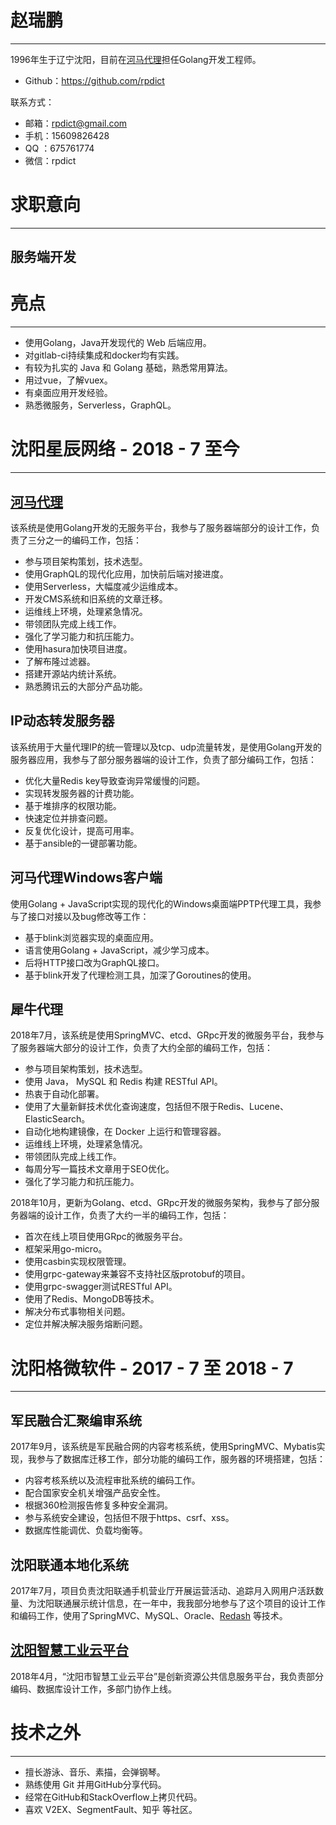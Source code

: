 # 赵瑞鹏

* * *
1996年生于辽宁沈阳，目前在[河马代理](https://www.hemadaili.com/)担任Golang开发工程师。

* Github：https://github.com/rpdict

联系方式：

* 邮箱：[rpdict@gmail.com](mailto:rpdict@gmail.com)
* 手机：15609826428
* QQ  ：675761774
* 微信：rpdict

# 求职意向

* * *

## 服务端开发

# 亮点

* * *

* 使用Golang，Java开发现代的 Web 后端应用。
* 对gitlab-ci持续集成和docker均有实践。
* 有较为扎实的 Java 和 Golang 基础，熟悉常用算法。
* 用过vue，了解vuex。
* 有桌面应用开发经验。
* 熟悉微服务，Serverless，GraphQL。

# 沈阳星辰网络 - 2018 - 7 至今

* * *



## [河马代理](https://www.hemadaili.com/)

该系统是使用Golang开发的无服务平台，我参与了服务器端部分的设计工作，负责了三分之一的编码工作，包括：

* 参与项目架构策划，技术选型。
* 使用GraphQL的现代化应用，加快前后端对接进度。
* 使用Serverless，大幅度减少运维成本。
* 开发CMS系统和旧系统的文章迁移。
* 运维线上环境，处理紧急情况。
* 带领团队完成上线工作。
* 强化了学习能力和抗压能力。
* 使用hasura加快项目进度。
* 了解布隆过滤器。
* 搭建开源站内统计系统。
* 熟悉腾讯云的大部分产品功能。

## IP动态转发服务器

该系统用于大量代理IP的统一管理以及tcp、udp流量转发，是使用Golang开发的服务器应用，我参与了部分服务器端的设计工作，负责了部分编码工作，包括：

* 优化大量Redis key导致查询异常缓慢的问题。
* 实现转发服务器的计费功能。
* 基于堆排序的权限功能。
* 快速定位并排查问题。
* 反复优化设计，提高可用率。
* 基于ansible的一键部署功能。

## 河马代理Windows客户端

使用Golang + JavaScript实现的现代化的Windows桌面端PPTP代理工具，我参与了接口对接以及bug修改等工作：

* 基于blink浏览器实现的桌面应用。
* 语言使用Golang + JavaScript，减少学习成本。
* 后将HTTP接口改为GraphQL接口。
* 基于blink开发了代理检测工具，加深了Goroutines的使用。

## 犀牛代理

2018年7月，该系统是使用SpringMVC、etcd、GRpc开发的微服务平台，我参与了服务器端大部分的设计工作，负责了大约全部的编码工作，包括：

* 参与项目架构策划，技术选型。
* 使用 Java， MySQL 和 Redis 构建 RESTful API。
* 热衷于自动化部署。
* 使用了大量新鲜技术优化查询速度，包括但不限于Redis、Lucene、ElasticSearch。
* 自动化地构建镜像，在 Docker 上运行和管理容器。
* 运维线上环境，处理紧急情况。
* 带领团队完成上线工作。
* 每周分写一篇技术文章用于SEO优化。
* 强化了学习能力和抗压能力。

2018年10月，更新为Golang、etcd、GRpc开发的微服务架构，我参与了部分服务器端的设计工作，负责了大约一半的编码工作，包括：

* 首次在线上项目使用GRpc的微服务平台。
* 框架采用go-micro。
* 使用casbin实现权限管理。
* 使用grpc-gateway来兼容不支持社区版protobuf的项目。
* 使用grpc-swagger测试RESTful API。
* 使用了Redis、MongoDB等技术。
* 解决分布式事物相关问题。
* 定位并解决解决服务熔断问题。

# 沈阳格微软件 - 2017 - 7 至 2018 - 7

* * *

## 军民融合汇聚编审系统

2017年9月，该系统是军民融合网的内容考核系统，使用SpringMVC、Mybatis实现，我参与了数据库迁移工作，部分功能的编码工作，服务器的环境搭建，包括：

* 内容考核系统以及流程审批系统的编码工作。
* 配合国家安全机关增强产品安全性。
* 根据360检测报告修复多种安全漏洞。
* 参与系统安全建设，包括但不限于https、csrf、xss。
* 数据库性能调优、负载均衡等。

## 沈阳联通本地化系统

2017年7月，项目负责沈阳联通手机营业厅开展运营活动、追踪月入网用户活跃数量、为沈阳联通展示统计信息，在一年中，我我部分地参与了这个项目的设计工作和编码工作，使用了SpringMVC、MySQL、Oracle、[Redash](https://redash.io/) 等技术。

## [沈阳智慧工业云平台](http://www.gytaobao.cn:9292/)

2018年4月，“沈阳市智慧工业云平台”是创新资源公共信息服务平台，我负责部分编码、数据库设计工作，多部门协作上线。



# 技术之外

* * *

* 擅长游泳、音乐、素描，会弹钢琴。
* 熟练使用 Git 并用GitHub分享代码。
* 经常在GitHub和StackOverflow上拷贝代码。
* 喜欢 V2EX、SegmentFault、知乎 等社区。

